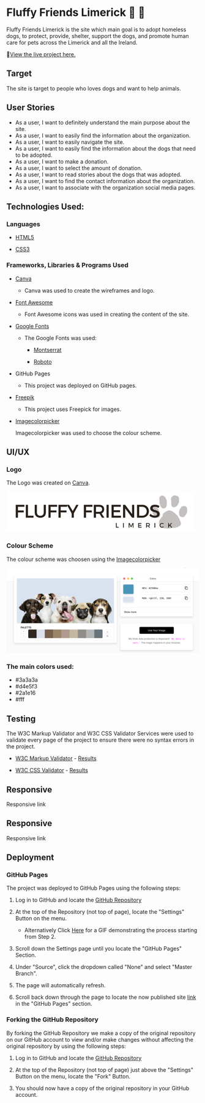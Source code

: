 
# Fluffy Friends Limerick 🐾 🐶

Fluffy Friends Limerick is the site which main goal is to adopt homeless dogs, to protect, provide, shelter, support the dogs, and promote human care for pets across the Limerick and all the Ireland.

🔗[View the live project here.](https://ksumm.github.io/fluffy-friends/index.html)



## Target

The site is target to people who loves dogs and want to help animals.


## User Stories

- As a user, I want to definitely understand the main purpose about the site.
- As a user, I want to easily find the information about the organization.
- As a user, I want to easily navigate the site.
- As a user, I want to easily find the information about the dogs that need to be adopted.
- As a user, I want to make a donation.
- As a user, I want to select the amount of donation.
- As a user, I want to read stories about the dogs that was adopted.
- As a user, I want to find the contact information about the organization.
- As a user, I want to associate with the organization social media pages.

## Technologies Used:

### Languages

-   [HTML5](https://en.wikipedia.org/wiki/HTML5)

-   [CSS3](https://en.wikipedia.org/wiki/Cascading_Style_Sheets)

### Frameworks, Libraries & Programs Used

-   [Canva](https://www.canva.com)
     
    - Canva was used to create the wireframes and logo.

-  [Font Awesome](https://fontawesome.com/icons) 

    - Font Awesome icons was used in creating the content of the site.

-   [Google Fonts](https://fonts.google.com/)    

    - The Google Fonts was used:

        - [Montserrat](https://fonts.google.com/specimen/Montserrat/)

        - [Roboto](https://fonts.google.com/specimen/Roboto)

- GitHub Pages

    - This project was deployed on GitHub pages.

- [Freepik](https://www.freepik.com/popular-photos)

    - This project uses Freepick for images.  
    
- [Imagecolorpicker](https://imagecolorpicker.com)  

   Imagecolorpicker was used to choose the colour scheme.   


## UI/UX

### Logo

The Logo was created on [Canva](https://www.canva.com/).

![Logo](docs/logo.jpg)

### Colour Scheme

The colour scheme was choosen using the [Imagecolorpicker](https://imagecolorpicker.com)  

![Color scheme](docs/colorscheme.png)

### The main colors used:

- #3a3a3a
- #d4e5f3
- #2a1e16
- #fff

## Testing

The W3C Markup Validator and W3C CSS Validator Services were used to validate every page of the project to ensure there were no syntax errors in the project.

-   [W3C Markup Validator](https://jigsaw.w3.org/css-validator/#validate_by_input) - [Results]()

-   [W3C CSS Validator](https://jigsaw.w3.org/css-validator/#validate_by_input) - [Results]()

## Responsive

Responsive link
## Responsive

Responsive link


## Deployment

### GitHub Pages

The project was deployed to GitHub Pages using the following steps:

1. Log in to GitHub and locate the [GitHub Repository](https://github.com/)

2. At the top of the Repository (not top of page), locate the "Settings" Button on the menu.

    - Alternatively Click [Here](https://raw.githubusercontent.com/) for a GIF demonstrating the process starting from Step 2.

3. Scroll down the Settings page until you locate the "GitHub Pages" Section.

4. Under "Source", click the dropdown called "None" and select "Master Branch".

5. The page will automatically refresh.

6. Scroll back down through the page to locate the now published site [link](https://github.com) in the "GitHub Pages" section.


### Forking the GitHub Repository

By forking the GitHub Repository we make a copy of the original repository on our GitHub account to view and/or make changes without affecting the original repository by using the following steps:

1. Log in to GitHub and locate the [GitHub Repository](https://github.com/)

2. At the top of the Repository (not top of page) just above the "Settings" Button on the menu, locate the "Fork" Button.

3. You should now have a copy of the original repository in your GitHub account.
 
